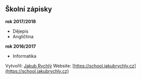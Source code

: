 ## Školní zápisky
**rok 2017/2018**
- Dějepis
- Angličtina

**rok 2016/2017**
- Informatika

Vytvořil: [Jakub Rychlý](https://jakubrychly.cz)
Website: [https://school.jakubrychly.cz](https://school.jakubrychly.cz)
